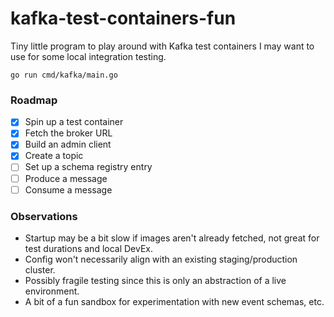 # kafka-test-containers-fun

Tiny little program to play around with Kafka test containers I may want to use for some local integration testing.

```
go run cmd/kafka/main.go
```

### Roadmap
- [x] Spin up a test container
- [x] Fetch the broker URL
- [x] Build an admin client
- [x] Create a topic
- [ ] Set up a schema registry entry
- [ ] Produce a message
- [ ] Consume a message

### Observations

- Startup may be a bit slow if images aren't already fetched, not great for test durations and local DevEx.
- Config won't necessarily align with an existing staging/production cluster.
- Possibly fragile testing since this is only an abstraction of a live environment.
- A bit of a fun sandbox for experimentation with new event schemas, etc.
